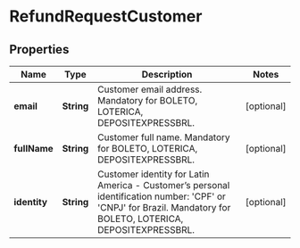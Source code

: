
# RefundRequestCustomer

## Properties
Name | Type | Description | Notes
------------ | ------------- | ------------- | -------------
**email** | **String** | Customer email address. Mandatory for BOLETO, LOTERICA, DEPOSITEXPRESSBRL. |  [optional]
**fullName** | **String** | Customer full name. Mandatory for BOLETO, LOTERICA, DEPOSITEXPRESSBRL. |  [optional]
**identity** | **String** | Customer identity for Latin America - Customer’s personal identification number: &#39;CPF&#39; or &#39;CNPJ&#39; for Brazil. Mandatory for BOLETO, LOTERICA, DEPOSITEXPRESSBRL. |  [optional]



